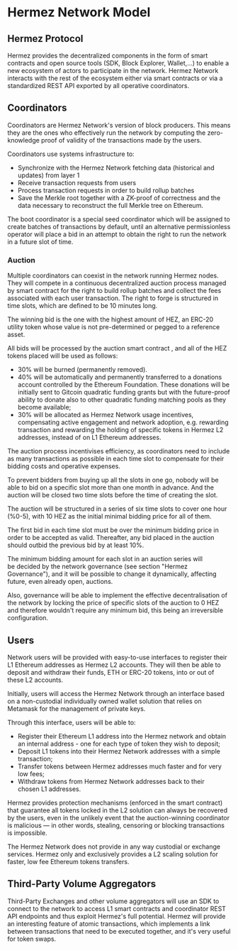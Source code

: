 # Hermez Network Model

## Hermez Protocol

Hermez provides the decentralized components in the form of smart contracts and open source tools (SDK, Block Explorer, Wallet,...) to enable a new 
ecosystem of actors to participate in the network. Hermez Network interacts with the rest of the ecosystem either via smart contracts or via a
 standardized REST API exported by all operative coordinators.

## Coordinators

Coordinators are Hermez Network's version of block producers. This means they are the ones who effectively
 run the network by computing the zero-knowledge proof of validity of the transactions made by the users.

Coordinators use systems infrastructure to:
* Synchronize with the Hermez Network  fetching data (historical and updates) from layer 1
* Receive transaction requests from users
* Process transaction requests in order to build rollup batches
* Save the  Merkle root together with a ZK-proof of correctness and the data necessary to reconstruct the full Merkle tree on Ethereum.

The boot coordinator is a special seed coordinator which will be assigned to create batches of transactions by default, until an alternative permissionless operator will place a bid in an attempt to obtain the right to run the network in a future slot of time.


### Auction
Multiple coordinators can coexist in the network running Hermez nodes.
They will compete in a continuous decentralized auction process managed by smart contract for the right to
 build rollup batches and collect the fees associated with each user transaction.  The right to forge is structured in time slots, which are defined to be 10 minutes long.

The winning bid is the one with the highest amount of HEZ, an ERC-20 utility token whose value is not pre-determined
 or pegged to a reference asset.

All bids will be processed by the auction smart contract , and all of the HEZ tokens placed will be used as follows:

- 30% will be burned (permanently removed).
- 40% will be automatically and permanently transferred to a donations account controlled by the Ethereum Foundation. These donations will be initially sent to Gitcoin quadratic funding grants but with the future-proof ability to donate also to other quadratic funding matching pools as they become available;
- 30% will be allocated as Hermez Network usage incentives, compensating active engagement and network adoption, e.g. rewarding transaction and rewarding the holding of specific tokens in Hermez L2 addresses, instead of on L1 Ethereum addresses.


The auction process incentivises efficiency, as coordinators need to include as many transactions as possible in each time slot to compensate for their bidding costs and operative expenses.

To prevent bidders from buying up all the slots in one go, nobody will be able to bid on a specific slot more than one month in advance. And the auction will be closed two time slots before the time of creating the slot.

The auction will be structured in a series of six time slots to cover one hour (%0-5), with 10 HEZ as the initial minimal bidding price for all of them.

The first bid in each time slot must be over the minimum bidding price in order to be accepted as valid. Thereafter, any bid placed in the auction should outbid the previous bid by at least 10%.


The minimum bidding amount for each slot in an auction series will be decided by the network governance (see section "Hermez Governance"), and it will be possible to change it dynamically, affecting future, even already open, auctions.

Also, governance will be able to implement the effective decentralisation of the network by locking the price of specific slots of the auction to 0 HEZ and therefore wouldn't require any minimum bid, this being an irreversible configuration.

## Users
Network users will be provided with easy-to-use interfaces to register their L1 Ethereum addresses as Hermez 
L2 accounts. They will then be able to deposit and withdraw their funds, ETH or ERC-20 tokens, into or out of these L2 accounts.

Initially, users will access the Hermez Network through an interface based on a non-custodial individually
 owned wallet solution that relies on Metamask for the management of private keys.

Through this interface, users will be able to:

- Register their Ethereum L1 address into the Hermez network and obtain an internal address - one for each type of token they wish to deposit;
- Deposit L1 tokens into their Hermez Network addresses with a simple transaction;
- Transfer tokens between Hermez addresses much faster and for very low fees;
- Withdraw tokens from Hermez Network addresses back to their chosen L1 addresses.

Hermez provides protection mechanisms (enforced in the smart contract) that guarantee all tokens locked in 
the L2 solution can always be recovered by the users, even in the unlikely event that the auction-winning coordinator is malicious — in other words, stealing, censoring or blocking transactions is impossible.

The Hermez Network does not provide in any way custodial or exchange services. Hermez only and exclusively provides a L2 scaling solution for faster, low fee Ethereum tokens transfers.

## Third-Party Volume Aggregators
Third-Party Exchanges and other volume aggregators will use an SDK to connect to the network to access L1 smart contracts and coordinator REST API endpoints and thus exploit Hermez's full potential.
Hermez will provide an interesting feature of atomic transactions, which implements a link between transactions that need to be executed together, and it's very useful for token swaps.

